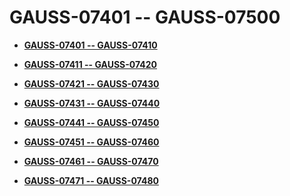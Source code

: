 # GAUSS-07401 -- GAUSS-07500<a name="EN-US_TOPIC_0302073686"></a>

-   **[GAUSS-07401 -- GAUSS-07410](gauss-07401----gauss-07410.md)**  

-   **[GAUSS-07411 -- GAUSS-07420](gauss-07411----gauss-07420.md)**  

-   **[GAUSS-07421 -- GAUSS-07430](gauss-07421----gauss-07430.md)**  

-   **[GAUSS-07431 -- GAUSS-07440](gauss-07431----gauss-07440.md)**  

-   **[GAUSS-07441 -- GAUSS-07450](gauss-07441----gauss-07450.md)**  

-   **[GAUSS-07451 -- GAUSS-07460](gauss-07451----gauss-07460.md)**  

-   **[GAUSS-07461 -- GAUSS-07470](gauss-07461----gauss-07470.md)**  

-   **[GAUSS-07471 -- GAUSS-07480](gauss-07471----gauss-07480.md)**  


